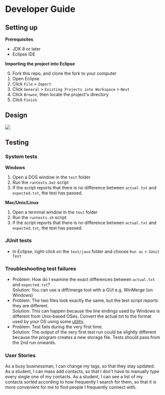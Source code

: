 # Developer Guide

## Setting up

**Prerequisites**

* JDK 8 or later 
* Eclipse IDE

**Importing the project into Eclipse**

0. Fork this repo, and clone the fork to your computer
1. Open Eclipse
2. Click `File` > `Import`
3. Click `General` > `Existing Projects into Workspace` > `Next`
4. Click `Browse`, then locate the project's directory
5. Click `Finish`

## Design
<img src="images/mainClassDiagram.png"/>

## Testing

### System tests

**Windows**

1. Open a DOS window in the `test` folder
2. Run the `runtests.bat` script
3. If the script reports that there is no difference between `actual.txt` and `expected.txt`, 
   the test has passed.

**Mac/Unix/Linux**

1. Open a terminal window in the `test` folder
2. Run the `runtests.sh` script
3. If the script reports that there is no difference between `actual.txt` and `expected.txt`, 
   the test has passed.

### JUnit tests

* In Eclipse, right-click on the `test/java` folder and choose `Run as` > `JUnit Test`

### Troubleshooting test failures

* Problem: How do I examine the exact differences between `actual.txt` and `expected.txt`?<br>
  Solution: You can use a diff/merge tool with a GUI e.g. WinMerge (on Windows)
* Problem: The two files look exactly the same, but the test script reports they are different.<br>
  Solution: This can happen because the line endings used by Windows is different from Unix-based
  OSes. Convert the actual.txt to the format used by your OS using some [utility](https://kb.iu.edu/d/acux).
* Problem: Test fails during the very first time.<br>
  Solution: The output of the very first test run could be slightly different because the program
  creates a new storage file. Tests should pass from the 2nd run onwards.
  
  
### User Stories
  As a busy businessman, I can change my tags, so that they stay updated.
  As a student, I can mass add contacts, so that I don't have to manually type every single one of my contacts.
  As a student, I can see a list of my contacts sorted according to how frequently I search for them, so that it is more convenient for me to find people I frequently connect with.
